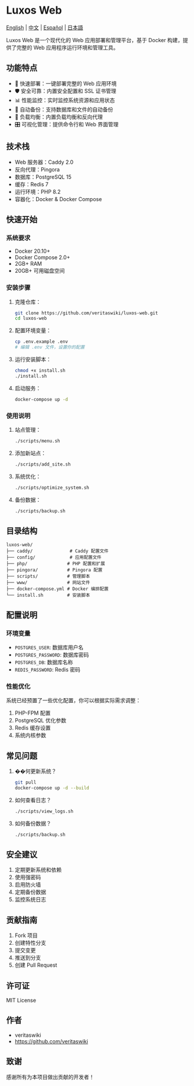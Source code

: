 # Luxos Web

[English](README_EN.md) | [中文](README_CN.md) | [Español](README_ES.md) | [日本語](README_JP.md)

Luxos Web 是一个现代化的 Web 应用部署和管理平台，基于 Docker 构建，提供了完整的 Web 应用程序运行环境和管理工具。

## 功能特点

- 🚀 快速部署：一键部署完整的 Web 应用环境
- 🛡️ 安全可靠：内置安全配置和 SSL 证书管理
- 📊 性能监控：实时监控系统资源和应用状态
- 💾 自动备份：支持数据库和文件的自动备份
- 🔄 负载均衡：内置负载均衡和反向代理
- 🎛️ 可视化管理：提供命令行和 Web 界面管理

## 技术栈

- Web 服务器：Caddy 2.0
- 反向代理：Pingora
- 数据库：PostgreSQL 15
- 缓存：Redis 7
- 运行环境：PHP 8.2
- 容器化：Docker & Docker Compose

## 快速开始

### 系统要求

- Docker 20.10+
- Docker Compose 2.0+
- 2GB+ RAM
- 20GB+ 可用磁盘空间

### 安装步骤

1. 克隆仓库：
   ```bash
   git clone https://github.com/veritaswiki/luxos-web.git
   cd luxos-web
   ```

2. 配置环境变量：
   ```bash
   cp .env.example .env
   # 编辑 .env 文件，设置你的配置
   ```

3. 运行安装脚本：
   ```bash
   chmod +x install.sh
   ./install.sh
   ```

4. 启动服务：
   ```bash
   docker-compose up -d
   ```

### 使用说明

1. 站点管理：
   ```bash
   ./scripts/menu.sh
   ```

2. 添加新站点：
   ```bash
   ./scripts/add_site.sh
   ```

3. 系统优化：
   ```bash
   ./scripts/optimize_system.sh
   ```

4. 备份数据：
   ```bash
   ./scripts/backup.sh
   ```

## 目录结构

```
luxos-web/
├── caddy/              # Caddy 配置文件
├── config/             # 应用配置文件
├── php/               # PHP 配置和扩展
├── pingora/           # Pingora 配置
├── scripts/           # 管理脚本
├── www/               # 网站文件
├── docker-compose.yml # Docker 编排配置
└── install.sh         # 安装脚本
```

## 配置说明

### 环境变量

- `POSTGRES_USER`: 数据库用户名
- `POSTGRES_PASSWORD`: 数据库密码
- `POSTGRES_DB`: 数据库名称
- `REDIS_PASSWORD`: Redis 密码

### 性能优化

系统已经预置了一些优化配置，你可以根据实际需求调整：

1. PHP-FPM 配置
2. PostgreSQL 优化参数
3. Redis 缓存设置
4. 系统内核参数

## 常见问题

1. ��何更新系统？
   ```bash
   git pull
   docker-compose up -d --build
   ```

2. 如何查看日志？
   ```bash
   ./scripts/view_logs.sh
   ```

3. 如何备份数据？
   ```bash
   ./scripts/backup.sh
   ```

## 安全建议

1. 定期更新系统和依赖
2. 使用强密码
3. 启用防火墙
4. 定期备份数据
5. 监控系统日志

## 贡献指南

1. Fork 项目
2. 创建特性分支
3. 提交变更
4. 推送到分支
5. 创建 Pull Request

## 许可证

MIT License

## 作者

- veritaswiki
- https://github.com/veritaswiki

## 致谢

感谢所有为本项目做出贡献的开发者！ 